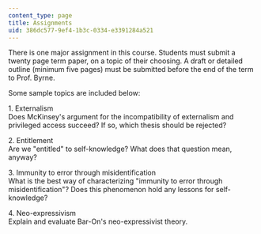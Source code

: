 ```yaml
---
content_type: page
title: Assignments
uid: 386dc577-9ef4-1b3c-0334-e3391284a521
---
```


There is one major assignment in this course. Students must submit a twenty page term paper, on a topic of their choosing. A draft or detailed outline (minimum five pages) must be submitted before the end of the term to Prof. Byrne.

Some sample topics are included below:

1\. Externalism  
Does McKinsey's argument for the incompatibility of externalism and privileged access succeed? If so, which thesis should be rejected?

2\. Entitlement  
Are we "entitled" to self-knowledge? What does that question mean, anyway?

3\. Immunity to error through misidentification  
What is the best way of characterizing "immunity to error through misidentification"? Does this phenomenon hold any lessons for self-knowledge?

4\. Neo-expressivism  
Explain and evaluate Bar-On's neo-expressivist theory.
